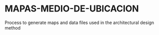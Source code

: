 # MAPAS-MEDIO-DE-UBICACION
Process to generate maps and data files used in the architectural design method
